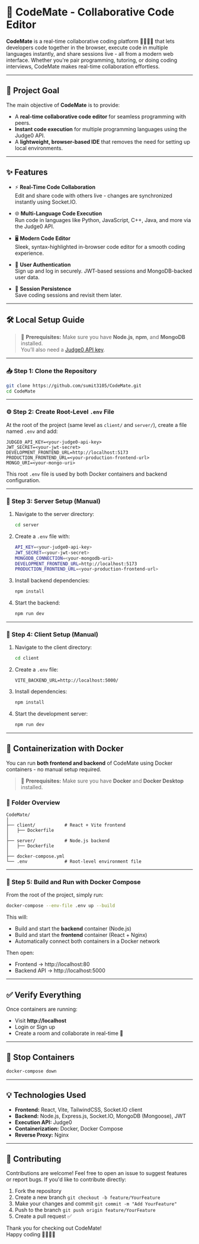 # 🚀 CodeMate - Collaborative Code Editor

**CodeMate** is a real-time collaborative coding platform 🧑‍💻👩‍💻 that lets developers code together in the browser, execute code in multiple languages instantly, and share sessions live - all from a modern web interface. Whether you're pair programming, tutoring, or doing coding interviews, CodeMate makes real-time collaboration effortless.

---

## 🎯 Project Goal

The main objective of **CodeMate** is to provide:
- A **real-time collaborative code editor** for seamless programming with peers.
- **Instant code execution** for multiple programming languages using the Judge0 API.
- A **lightweight, browser-based IDE** that removes the need for setting up local environments.

---

## ✨ Features

- ⚡ **Real-Time Code Collaboration**  
  Edit and share code with others live - changes are synchronized instantly using Socket.IO.

- 🌐 **Multi-Language Code Execution**  
  Run code in languages like Python, JavaScript, C++, Java, and more via the Judge0 API.

- 🖥️ **Modern Code Editor**  
  Sleek, syntax-highlighted in-browser code editor for a smooth coding experience.

- 🔐 **User Authentication**  
  Sign up and log in securely. JWT-based sessions and MongoDB-backed user data.

- 💾 **Session Persistence**  
  Save coding sessions and revisit them later.

---

## 🛠️ Local Setup Guide

> 🧠 **Prerequisites:** Make sure you have **Node.js**, **npm**, and **MongoDB** installed.  
> You’ll also need a [Judge0 API key](https://judge0.com/).

---

### 📥 Step 1: Clone the Repository

```bash
git clone https://github.com/sumit3105/CodeMate.git
cd CodeMate
```

---

### ⚙️ Step 2: Create Root-Level `.env` File

At the root of the project (same level as `client/` and `server/`), create a file named `.env` and add:

```env
JUDGE0_API_KEY=<your-judge0-api-key>
JWT_SECRET=<your-jwt-secret>
DEVELOPMENT_FRONTEND_URL=http://localhost:5173
PRODUCTION_FRONTEND_URL=<your-production-frontend-url>
MONGO_URI=<your-mongo-uri>
```

This root `.env` file is used by both Docker containers and backend configuration.

---

### 🧩 Step 3: Server Setup (Manual)

1. Navigate to the server directory:
   ```bash
   cd server
   ```
2. Create a `.env` file with:
   ```bash
   API_KEY=<your-judge0-api-key>
   JWT_SECRET=<your-jwt-secret>
   MONGODB_CONNECTION=<your-mongodb-uri>
   DEVELOPMENT_FRONTEND_URL=http://localhost:5173
   PRODUCTION_FRONTEND_URL=<your-production-frontend-url>
   ```
3. Install backend dependencies:
   ```bash
   npm install
   ```
4. Start the backend:
   ```bash
   npm run dev
   ```

---

### 🎨 Step 4: Client Setup (Manual)

1. Navigate to the client directory:
   ```bash
   cd client
   ```
2. Create a `.env` file:
   ```env
   VITE_BACKEND_URL=http://localhost:5000/
   ```
3. Install dependencies:
   ```bash
   npm install
   ```
4. Start the development server:
   ```bash
   npm run dev
   ```

---

## 🐳 Containerization with Docker

You can run **both frontend and backend** of CodeMate using Docker containers - no manual setup required.

> 🧠 **Prerequisites:** Make sure you have **Docker** and **Docker Desktop** installed.

### 📁 Folder Overview

```
CodeMate/
│
├── client/           # React + Vite frontend
│   ├── Dockerfile
│
├── server/           # Node.js backend
│   ├── Dockerfile
│
├── docker-compose.yml
└── .env              # Root-level environment file
```

---

### 🧰 Step 5: Build and Run with Docker Compose

From the root of the project, simply run:

```bash
docker-compose --env-file .env up --build
```

This will:
- Build and start the **backend** container (Node.js)
- Build and start the **frontend** container (React + Nginx)
- Automatically connect both containers in a Docker network

Then open:
- Frontend → http://localhost:80  
- Backend API → http://localhost:5000  

---

## ✅ Verify Everything

Once containers are running:
- Visit **http://localhost**
- Login or Sign up
- Create a room and collaborate in real-time 🚀

---

## 🧹 Stop Containers

```bash
docker-compose down
```

---

## 💡 Technologies Used
- **Frontend:** React, Vite, TailwindCSS, Socket.IO client  
- **Backend:** Node.js, Express.js, Socket.IO, MongoDB (Mongoose), JWT  
- **Execution API:** Judge0  
- **Containerization:** Docker, Docker Compose  
- **Reverse Proxy:** Nginx  

---

## 🤝 Contributing
  Contributions are welcome!
  Feel free to open an issue to suggest features or report bugs.
  If you'd like to contribute directly:
  1. Fork the repository
  2. Create a new branch ```git checkout -b feature/YourFeature```
  3. Make your changes and commit ```git commit -m "Add YourFeature" ```
  4. Push to the branch ```git push origin feature/YourFeature ```
  5. Create a pull request ✅

Thank you for checking out CodeMate! <br>
Happy coding 👨‍💻👩‍💻